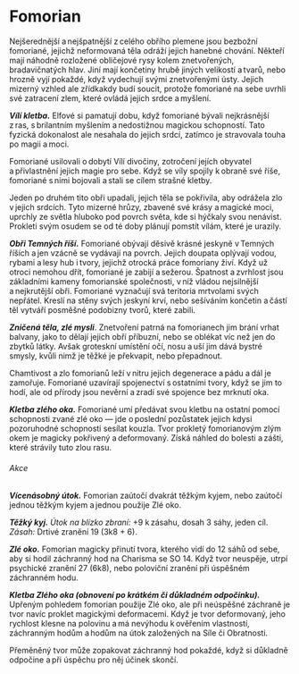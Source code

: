 # Fomorian
  
Nejšerednější a nejšpatnější z celého obřího plemene jsou bezbožní fomoriané, jejichž neformovaná těla odráží jejich hanebné chování. Někteří mají náhodně rozložené obličejové rysy kolem znetvořených, bradavičnatých hlav. Jiní mají končetiny hrubě jiných velikostí a tvarů, nebo hrozně vyjí pokaždé, když vydechují svými znetvořenými ústy. Jejich mizerný vzhled ale zřídkakdy budí soucit, protože fomoriané na sebe uvrhli své zatracení zlem, které ovládá jejich srdce a myšlení.
  
***Vílí kletba.*** Elfové si pamatují dobu, když fomoriané bývali nejkrásnější z ras, s brilantním myšlením a nedostižnou magickou schopností. Tato fyzická dokonalost ale nesahala do jejich srdcí, zatímco je stravovala touha po magii a moci.
  
Fomoriané usilovali o dobytí Vílí divočiny, zotročení jejích obyvatel a přivlastnění jejich magie pro sebe. Když se víly spojily k obraně své říše, fomoriané s nimi bojovali a stali se cílem strašné kletby.
  
Jeden po druhém tito obři upadali, jejich těla se pokřivila, aby odrážela zlo v jejich srdcích. Tyto mizerné hrůzy, zbavené své krásy a magické moci, uprchly ze světla hluboko pod povrch světa, kde si hýčkaly svou nenávist. Prokleti svým osudem se od té doby plánují pomstít vílám, které je urazily.
  
***Obři Temných říší.*** Fomoriané obývají děsivě krásné jeskyně v Temných říších a jen vzácně se vydávají na povrch. Jejich doupata oplývají vodou, rybami a lesy hub i tvory, jejichž otrocká práce fomoriany živí. Když už otroci nemohou dřít, fomoriané je zabijí a sežerou. Špatnost a zvrhlost jsou základními kameny fomorianské společnosti, v níž vládou nejsilnější a nejkrutější obři. Fomoriané vyznačují svá teritoria mrtvolami svých nepřátel. Kreslí na stěny svých jeskyní krví, nebo sešíváním končetin a částí těl vytváří posměšné podobizny tvorů, které zabili.
  
***Zničená těla, zlé mysli***. Znetvoření patrná na fomorianech jim brání vrhat balvany, jako to dělají jejich obří příbuzní, nebo se oblékat víc než jen do zbytků látky. Avšak groteskní umístění očí, nosu a uší jim dává bystré smysly, kvůli nimž je těžké je překvapit, nebo přepadnout.
  
Chamtivost a zlo fomorianů leží v nitru jejich degenerace a pádu a dál je zamořuje. Fomoriané uzavírají spojenectví s ostatními tvory, když se jim to hodí, ale od přírody jsou nevěrní a zradí své spojence bez mrknutí oka.
  
***Kletba zlého oka.*** Fomoriané umí předávat svou kletbu na ostatní pomocí schopnosti zvané zlé oko — jde o poslední pozůstatek jejich kdysi pozoruhodné schopnosti sesílat kouzla. Tvor prokletý fomorianovým zlým okem je magicky pokřivený a deformovaný. Získá náhled do bolesti a zášti, které strávily tuto zlou rasu.

<Monster 
    title="Fomorian"
    subtitle="Obrovský obr, chaotické zlo"
    armor-class="14 (přirozená zbroj)"
    hit-points="149 (13k12 + 65)"
    speed="6 sáhů"
    str="23 (+6)"
    dex="10 (+0)"
    con="20 (+5)"
    int="9 (-1)"
    wis="14 (+2)"
    cha="6 (-2)"
    skills="Nenápadnost +3, Vnímání +8"
    senses="vidění ve tmě 24 sáhů, pasivní Vnímání 18"
    languages="gigantština, temnobecná řeč"
    challenge="8 (3 900 ZK)"
    >
    
###### Akce
  
***Vícenásobný útok.*** Fomorian zaútočí dvakrát těžkým kyjem, nebo zaútočí jednou těžkým kyjem a jednou použije Zlé oko.
  
***Těžký kyj.*** *Útok na blízko zbraní:* +9 k zásahu, dosah 3 sáhy, jeden cíl. *Zásah:* Drtivé zranění 19 (3k8 + 6).
  
***Zlé oko.*** Fomorian magicky přinutí tvora, kterého vidí do 12 sáhů od sebe, aby si hodil záchranný hod na Charisma se SO 14. Když tvor neuspěje, utrpí psychické zranění 27 (6k8), nebo poloviční zranění při úspěšném záchranném hodu.
  
***Kletba Zlého oka (obnovení po krátkém či důkladném odpočinku).*** Upřeným pohledem fomorian použije Zlé oko, ale při neúspěšné záchraně je tvor navíc proklet magickými deformacemi. Když je tvor deformovaný, jeho rychlost klesne na polovinu a má nevýhodu k ověřením vlastností, záchranným hodům a hodům na útok založených na Síle či Obratnosti.
  
Přeměněný tvor může zopakovat záchranný hod pokaždé, když si důkladně odpočine a při úspěchu pro něj účinek skončí.

</Monster>
